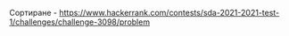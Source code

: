 Сортиране - https://www.hackerrank.com/contests/sda-2021-2021-test-1/challenges/challenge-3098/problem
